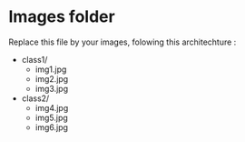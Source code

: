 # Images folder

Replace this file by your images, folowing this architechture :

- class1/
  - img1.jpg
  - img2.jpg
  - img3.jpg
- class2/
  - img4.jpg
  - img5.jpg
  - img6.jpg
